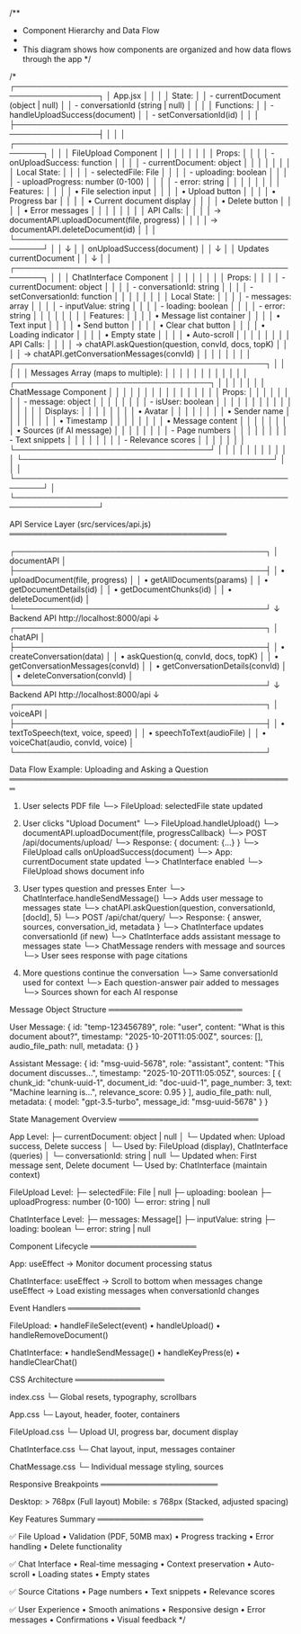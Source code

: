 /\*\*

- Component Hierarchy and Data Flow
-
- This diagram shows how components are organized and how data flows through the app
  \*/

/\*
┌─────────────────────────────────────────────────────────────────┐
│ App.jsx │
│ │
│ State: │
│ - currentDocument (object | null) │
│ - conversationId (string | null) │
│ │
│ Functions: │
│ - handleUploadSuccess(document) │
│ - setConversationId(id) │
│ │
├─────────────────────────────────────────────────────────────────┤
│ │
│ ┌───────────────────────────────────────────────────────┐ │
│ │ FileUpload Component │ │
│ │ │ │
│ │ Props: │ │
│ │ - onUploadSuccess: function │ │
│ │ - currentDocument: object │ │
│ │ │ │
│ │ Local State: │ │
│ │ - selectedFile: File │ │
│ │ - uploading: boolean │ │
│ │ - uploadProgress: number (0-100) │ │
│ │ - error: string │ │
│ │ │ │
│ │ Features: │ │
│ │ • File selection input │ │
│ │ • Upload button │ │
│ │ • Progress bar │ │
│ │ • Current document display │ │
│ │ • Delete button │ │
│ │ • Error messages │ │
│ │ │ │
│ │ API Calls: │ │
│ │ → documentAPI.uploadDocument(file, progress) │ │
│ │ → documentAPI.deleteDocument(id) │ │
│ └───────────────────────────────────────────────────────┘ │
│ ↓ │
│ onUploadSuccess(document) │
│ ↓ │
│ Updates currentDocument │
│ ↓ │
│ ┌───────────────────────────────────────────────────────┐ │
│ │ ChatInterface Component │ │
│ │ │ │
│ │ Props: │ │
│ │ - currentDocument: object │ │
│ │ - conversationId: string │ │
│ │ - setConversationId: function │ │
│ │ │ │
│ │ Local State: │ │
│ │ - messages: array │ │
│ │ - inputValue: string │ │
│ │ - loading: boolean │ │
│ │ - error: string │ │
│ │ │ │
│ │ Features: │ │
│ │ • Message list container │ │
│ │ • Text input │ │
│ │ • Send button │ │
│ │ • Clear chat button │ │
│ │ • Loading indicator │ │
│ │ • Empty state │ │
│ │ • Auto-scroll │ │
│ │ │ │
│ │ API Calls: │ │
│ │ → chatAPI.askQuestion(question, convId, docs, topK) │ │
│ │ → chatAPI.getConversationMessages(convId) │ │
│ │ │ │
│ │ ┌─────────────────────────────────────────────┐ │ │
│ │ │ Messages Array (maps to multiple): │ │ │
│ │ │ │ │ │
│ │ │ ┌───────────────────────────────────┐ │ │ │
│ │ │ │ ChatMessage Component │ │ │ │
│ │ │ │ │ │ │ │
│ │ │ │ Props: │ │ │ │
│ │ │ │ - message: object │ │ │ │
│ │ │ │ - isUser: boolean │ │ │ │
│ │ │ │ │ │ │ │
│ │ │ │ Displays: │ │ │ │
│ │ │ │ • Avatar │ │ │ │
│ │ │ │ • Sender name │ │ │ │
│ │ │ │ • Timestamp │ │ │ │
│ │ │ │ • Message content │ │ │ │
│ │ │ │ • Sources (if AI message) │ │ │ │
│ │ │ │ - Page numbers │ │ │ │
│ │ │ │ - Text snippets │ │ │ │
│ │ │ │ - Relevance scores │ │ │ │
│ │ │ └───────────────────────────────────┘ │ │ │
│ │ │ │ │ │
│ │ └─────────────────────────────────────────────┘ │ │
│ └───────────────────────────────────────────────────────┘ │
└─────────────────────────────────────────────────────────────────┘

API Service Layer (src/services/api.js)
═══════════════════════════════════════

┌─────────────────────────────────────────────┐
│ documentAPI │
├─────────────────────────────────────────────┤
│ • uploadDocument(file, progress) │
│ • getAllDocuments(params) │
│ • getDocumentDetails(id) │
│ • getDocumentChunks(id) │
│ • deleteDocument(id) │
└─────────────────────────────────────────────┘
↓
Backend API
http://localhost:8000/api
↓
┌─────────────────────────────────────────────┐
│ chatAPI │
├─────────────────────────────────────────────┤
│ • createConversation(data) │
│ • askQuestion(q, convId, docs, topK) │
│ • getConversationMessages(convId) │
│ • getConversationDetails(convId) │
│ • deleteConversation(convId) │
└─────────────────────────────────────────────┘
↓
Backend API
http://localhost:8000/api
↓
┌─────────────────────────────────────────────┐
│ voiceAPI │
├─────────────────────────────────────────────┤
│ • textToSpeech(text, voice, speed) │
│ • speechToText(audioFile) │
│ • voiceChat(audio, convId, voice) │
└─────────────────────────────────────────────┘

Data Flow Example: Uploading and Asking a Question
═══════════════════════════════════════════════════

1. User selects PDF file
   └─> FileUpload: selectedFile state updated

2. User clicks "Upload Document"
   └─> FileUpload.handleUpload()
   └─> documentAPI.uploadDocument(file, progressCallback)
   └─> POST /api/documents/upload/
   └─> Response: { document: {...} }
   └─> FileUpload calls onUploadSuccess(document)
   └─> App: currentDocument state updated
   └─> ChatInterface enabled
   └─> FileUpload shows document info

3. User types question and presses Enter
   └─> ChatInterface.handleSendMessage()
   └─> Adds user message to messages state
   └─> chatAPI.askQuestion(question, conversationId, [docId], 5)
   └─> POST /api/chat/query/
   └─> Response: { answer, sources, conversation_id, metadata }
   └─> ChatInterface updates conversationId (if new)
   └─> ChatInterface adds assistant message to messages state
   └─> ChatMessage renders with message and sources
   └─> User sees response with page citations

4. More questions continue the conversation
   └─> Same conversationId used for context
   └─> Each question-answer pair added to messages
   └─> Sources shown for each AI response

Message Object Structure
════════════════════════

User Message:
{
id: "temp-123456789",
role: "user",
content: "What is this document about?",
timestamp: "2025-10-20T11:05:00Z",
sources: [],
audio_file_path: null,
metadata: {}
}

Assistant Message:
{
id: "msg-uuid-5678",
role: "assistant",
content: "This document discusses...",
timestamp: "2025-10-20T11:05:05Z",
sources: [
{
chunk_id: "chunk-uuid-1",
document_id: "doc-uuid-1",
page_number: 3,
text: "Machine learning is...",
relevance_score: 0.95
}
],
audio_file_path: null,
metadata: {
model: "gpt-3.5-turbo",
message_id: "msg-uuid-5678"
}
}

State Management Overview
═════════════════════════

App Level:
├─ currentDocument: object | null
│ └─ Updated when: Upload success, Delete success
│ └─ Used by: FileUpload (display), ChatInterface (queries)
│
└─ conversationId: string | null
└─ Updated when: First message sent, Delete document
└─ Used by: ChatInterface (maintain context)

FileUpload Level:
├─ selectedFile: File | null
├─ uploading: boolean
├─ uploadProgress: number (0-100)
└─ error: string | null

ChatInterface Level:
├─ messages: Message[]
├─ inputValue: string
├─ loading: boolean
└─ error: string | null

Component Lifecycle
═══════════════════

App:
useEffect → Monitor document processing status

ChatInterface:
useEffect → Scroll to bottom when messages change
useEffect → Load existing messages when conversationId changes

Event Handlers
═════════════

FileUpload:
• handleFileSelect(event)
• handleUpload()
• handleRemoveDocument()

ChatInterface:
• handleSendMessage()
• handleKeyPress(e)
• handleClearChat()

CSS Architecture
════════════════

index.css
└─ Global resets, typography, scrollbars

App.css
└─ Layout, header, footer, containers

FileUpload.css
└─ Upload UI, progress bar, document display

ChatInterface.css
└─ Chat layout, input, messages container

ChatMessage.css
└─ Individual message styling, sources

Responsive Breakpoints
═════════════════════

Desktop: > 768px (Full layout)
Mobile: ≤ 768px (Stacked, adjusted spacing)

Key Features Summary
═══════════════════

✅ File Upload
• Validation (PDF, 50MB max)
• Progress tracking
• Error handling
• Delete functionality

✅ Chat Interface
• Real-time messaging
• Context preservation
• Auto-scroll
• Loading states
• Empty states

✅ Source Citations
• Page numbers
• Text snippets
• Relevance scores

✅ User Experience
• Smooth animations
• Responsive design
• Error messages
• Confirmations
• Visual feedback
\*/
